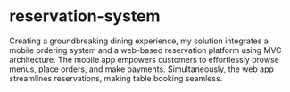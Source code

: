 # reservation-system
Creating a groundbreaking dining experience, my solution integrates a mobile ordering system and a web-based reservation platform using MVC architecture. The mobile app empowers customers to effortlessly browse menus, place orders, and make payments. Simultaneously, the web app streamlines reservations, making table booking seamless.
